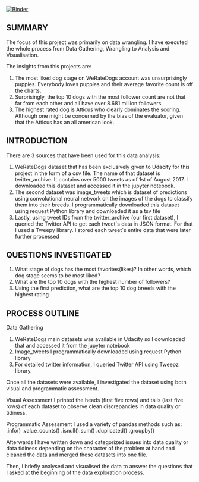 [![Binder](https://mybinder.org/badge_logo.svg)](https://mybinder.org/v2/gh/Jaroslav-Tran/Bay_Wheels_Data_Exploration/master)
## SUMMARY
The focus of this project was primarily on data wrangling. I have executed the whole process from Data Gathering, Wrangling to Analysis and Visualisation. 

The insights from this projects are:
<ol>
  <li> The most liked dog stage on WeRateDogs account was unsurprisingly puppies. Everybody loves puppies and their average favorite count is off the charts. </li>
  <li> Surprisingly, the top 10 dogs with the most follower count are not that far from each other and all have over 8.681 million followers.</li>
  <li> The highest rated dog is Atticus who clearly dominates the scoring. Although one might be concerned by the bias of the evaluator, given that the Atticus has an all american look. </li>
</ol>

## INTRODUCTION
There are 3 sources that have been used for this data analysis:
<ol>
  <li> WeRateDogs dataset that has been exclusively given to Udacity for this project in the form of a csv file. The name of that dataset is twitter_archive. It contains over 5000 tweets as of 1st of August 2017. I downloaded this dataset and accessed it in the jupyter notebook. </li>
  <li> The second dataset was image_tweets which is dataset of predictions using convolutional neural network on the images of the dogs to classify them into their breeds. I programmatically downloaded this dataset using request Python library and downloaded it as a tsv file </li>
  <li> Lastly, using tweet IDs from the twitter_archive (our first dataset), I queried the Twitter API to get each tweet´s data in JSON format. For that I used a Tweepy library. I stored each tweet´s entire data that were later further processed </li>
</ol>

## QUESTIONS INVESTIGATED
<ol>
  <li> What stage of dogs has the most favorites(likes)? In other words, which dog stage seems to be most liked? </li>
  <li> What are the top 10 dogs with the highest number of followers? </li>
  <li> Using the first prediction, what are the top 10 dog breeds with the highest rating </li>
</ol>

## PROCESS OUTLINE
Data Gathering
<ol>
  <li> WeRateDogs main datasets was available in Udacity so I downloaded that and accessed it from the jupyter notebook </li>
  <li> Image_tweets I programmatically downloaded using request Python library </li>
  <li> For detailed twitter information, I queried Twitter API using Tweepz library. </li>
</ol>

Once all the datasets were available, I investigated the dataset using both visual and programmatic assessment.

Visual Assessment
I printed the heads (first five rows) and tails (last five rows) of each dataset to observe clean discrepancies in data quality or tidiness.

Programmatic Assessment
I used a variety of pandas methods such as:
.info()
.value_counts()
.isnull().sum()
.duplicated()
.groupby()

Afterwards I have written down and categorized issues into data quality or data tidiness depending on the character of the problem at hand and cleaned the data and merged these datasets into one file.

Then, I briefly analysed and visualised the data to answer the questions that I asked at the beginning of the data exploration process.
